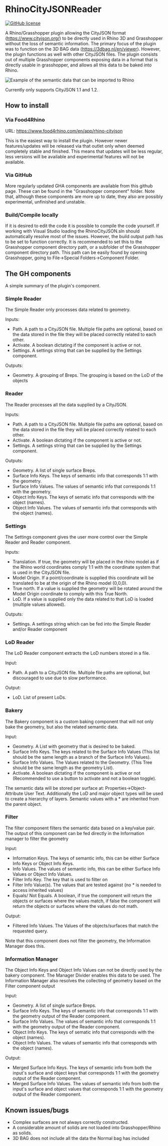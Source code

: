 # RhinoCityJSONReader
[![GitHub license](https://img.shields.io/github/license/jaspervdv/RhinoCityJSON?style=for-the-badge)](https://github.com/jaspervdv/RhinoCityJSON/blob/master/LICENSE)

A Rhino/Grasshopper plugin allowing the CityJSON format (https://www.cityjson.org/) to be directly used in Rhino 3D and Grasshopper without the loss of semantic information. 
The primary focus of the plugin was to function on the 3D BAG data (https://3dbag.nl/en/viewer). However, the plugin functions as well with other CityJSON files.
The plugin consists out of multiple Grasshopper components exposing data in a format that is directly usable in grasshopper, and allows all this data to be baked into Rhino.

![Example of the semantic data that can be imported to Rhino](https://raw.githubusercontent.com/jaspervdv/RhinoCityJSON/master/Images/Overview_1.jpg)

Currently only supports CityJSON 1.1 and 1.2.

## How to install
### Via Food4Rhino
URL: https://www.food4rhino.com/en/app/rhino-cityjson

This is the easiest way to install the plugin. However newer features/updates will be released via that outlet only when deemed completely stable and finished.
This means that updates will be less regular, less versions will be available and experimental features will not be available.

### Via GitHub
More regularly updated GHA components are available from this github page. 
These can be found in the "Grasshopper component" folder. Note that, although these components are more up to date, they also are possibly experimental, unfinished and unstable.

### Build/Compile locally
If it is desired to edit the code it is possible to compile the code yourself. 
If working with Visual Studio loading the RhinoCityJSON.sln should automatically resolve most of the issues. 
However, the build output path has to be set to function correctly. 
It is recommended to set this to the Grasshopper component directory path, or a subfolder of the Grasshopper component directory path. 
This path can be easily found by opening Grasshopper, going to File->Special Folders->Component Folder.

## The GH components
A simple summary of the plugin's component.

### Simple Reader
The Simple Reader only processes data related to geometry. 

Inputs:
* Path. A path to a CityJSON file. Multiple file paths are optional, based on the data stored in the file they will be placed correctly related to each other. 
* Activate. A boolean dictating if the component is active or not.
* Settings. A settings string that can be supplied by the Settings component.

Outputs:
* Geometry. A grouping of Breps. The grouping is based on the LoD of the objects

### Reader
The Reader processes all the data supplied by a CityJSON.

Inputs:
* Path. A path to a CityJSON file. Multiple file paths are optional, based on the data stored in the file they will be placed correctly related to each other. 
* Activate. A boolean dictating if the component is active or not.
* Settings. A settings string that can be supplied by the Settings component.

Outputs:
* Geometry. A list of single surface Breps.
* Surface Info Keys. The keys of semantic info that corresponds 1:1 with the geometry.
* Surface Info Values. The values of semantic info that corresponds 1:1 with the geometry.
* Object Info Keys. The keys of sematic info that corresponds with the object (names).
* Object Info Values. The values of semantic info that corresponds with the object (names).

### Settings
The Settings component gives the user more control over the Simple Reader and Reader component.

Inputs:
* Translation. If true, the geometry will be placed in the rhino model as if the Rhino world coordinates comply 1:1 with the coordinate system that is used in the CityJSON file.
* Model Origin. If a point/coordinate is supplied this coordinate will be translated to be at the origin of the Rhino model (0,0,0).
* True north. If a value is supplied the geometry will be rotated around the Model Origin coordinate to comply with this True North.
* LoD. If a value is supplied only the data related to that LoD is loaded (multiple values allowed).

Outputs:
* Settings. A settings string which can be fed into the Simple Reader and/or Reader component

### LoD Reader
The LoD Reader component extracts the LoD numbers stored in a file.

Input:
* Path. A path to a CityJSON file. Multiple file paths are optional, but discouraged to use due to slow performance.

Output:
* LoD. List of present LoDs.

### Bakery
The Bakery component is a custom baking component that will not only bake the geometry, but also the related semantic data.

Input:
* Geometry. A List with geometry that is desired to be baked.
* Surface Info Keys. The keys related to the Surface Info Values (This list should be the same length as a branch of the Surface Info Values).
* Surface Info Values. The Values related to the Geometry. (This Tree should be the same length as the geometry List).
* Activate. A boolean dictating if the component is active or not (Recommended to use a button to activate and not a boolean toggle).

The semantic data will be stored per surface at: Properties->Object-Attribute User Text. Additionally the LoD and major object types will be used to create a hierarchy of layers.
Semantic values with a * are inherited from the parent object.

### Filter
The filter component filters the semantic data based on a key/value pair. 
The output of this component can be fed directly in the Information manager to filter the geometry

Input:
* Information Keys. The keys of semantic info, this can be either Surface Info Keys or Object Info Keys.
* Info Values. The values of semantic info, this can be either Surface Info Values or Object Info Values.
* Filter Info Key. The key that is used to filter on
* Filter Info Value(s). The values that are tested against (no * is needed to access inherited values)
* Equals/ Not Equals. A boolean, if true the component will return the objects or surfaces where the values match, if false the component will return the objects or surfaces where the values do not math.

Output:
* Filtered Info Values. The Values of the objects/surfaces that match the requested query.

Note that this component does not filter the geometry, the Information Manager does this.

### Information Manager
The Object Info Keys and Object Info Values can not be directly used by the bakery component. 
The Manager Divider enables this data to be used.
The Information Manager also resolves the collecting of geometry based on the Filter component output

Input:
* Geometry. A list of single surface Breps.
* Surface Info Keys. The keys of semantic info that corresponds 1:1 with the geometry output of the Reader component.
* Surface Info Values. The values of semantic info that corresponds 1:1 with the geometry output of the Reader component.
* Object Info Keys. The keys of sematic info that corresponds with the object (names).
* Object Info Values. The values of semantic info that corresponds with the object (names).

Output:
* Merged Surface Info Keys. The keys of semantic info from both the input's surface and object keys that corresponds 1:1 with the geometry output of the Reader component.
* Merged Surface Info Values. The values of semantic info from both the input's surface and object values that corresponds 1:1 with the geometry output of the Reader component.

## Known issues/bugs
* Complex surfaces are not always correctly constructed.
* A considerable amount of solids are not loaded into Grasshopper/Rhino as solids.
* 3D BAG does not include all the data the Normal bag has included
